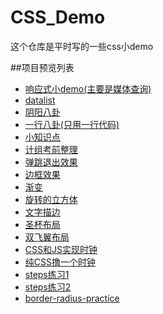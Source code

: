 # CSS_Demo
这个仓库是平时写的一些css小demo

##项目预览列表
- [响应式小demo(主要是媒体查询)](http://www.sail.name/CSS_Demo/smallDemo.html)
- [datalist](http://www.sail.name/CSS_Demo/datalist.html)
- [阴阳八卦](http://www.sail.name/CSS_Demo/阴阳八卦.html)
- [一行八卦(只用一行代码)](http://www.sail.name/CSS_Demo/一行八卦.html)
- [小知识点](http://www.sail.name/CSS_Demo/小知识点.html)
- [计组考前整理](http://www.sail.name/CSS_Demo/JZ.html)
- [弹跳退出效果](http://www.sail.name/CSS_Demo/bounceOut.html)
- [边框效果](http://www.sail.name/CSS_Demo/border.html)
- [渐变](http://www.sail.name/CSS_Demo/gradient.html)
- [旋转的立方体](http://www.sail.name/CSS_Demo/rotary-cube.html)
- [文字描边](http://www.sail.name/CSS_Demo/text-shadow.html)
- [圣杯布局](http://www.sail.name/CSS_Demo/grail-layout.html)
- [双飞翼布局](http://www.sail.name/CSS_Demo/flying-wing-layout.html)
- [CSS和JS实现时钟](http://www.sail.name/CSS_Demo/clock.html)
- [纯CSS撸一个时钟](http://www.sail.name/CSS_Demo/css-clock-with-steps.html)
- [steps练习1](http://www.sail.name/CSS_Demo/steps-test-one.html)
- [steps练习2](http://www.sail.name/CSS_Demo/steps-test-tow.html)
- [border-radius-practice](http://www.sail.name/CSS_Demo/steps-test-tow.html)